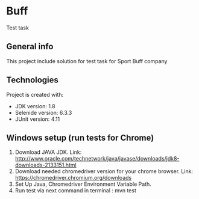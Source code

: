 # Buff

Test task

## General info

This project include solution for test task for Sport Buff company

## Technologies

Project is created with:

* JDK version: 1.8
* Selenide version: 6.3.3
* JUnit version: 4.11

## Windows setup (run tests for Chrome)

1. Download JAVA JDK. Link: http://www.oracle.com/technetwork/java/javase/downloads/jdk8-downloads-2133151.html
2. Download needed chromedriver version for your chrome browser. Link: https://chromedriver.chromium.org/downloads
3. Set Up Java, Chromedriver Environment Variable Path.
4. Run test via next command in terminal : mvn test
